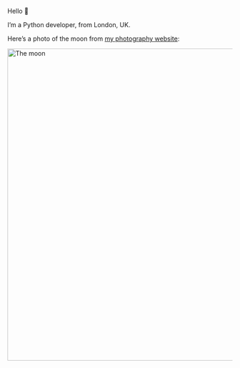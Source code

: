 Hello 👋

I’m a Python developer, from London, UK.

Here’s a photo of the moon from <a href="https://photos.reupen.uk">my photography website</a>:

<img src="https://github.com/reupen/reupen/assets/12693549/a585f85e-cc13-4e2c-8ca4-7ad9cf437a72" width="700" alt="The moon">
